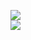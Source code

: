 [![](https://img.shields.io/badge/Made%20With-Github%20Spray-lightgrey.svg?style=for-the-badge&logo=github)](https://github.com/Annihil/github-spray#23852)  
[![](https://i.imgur.com/2DrTn0Z.gif)](https://github.com/Annihil/github-spray)